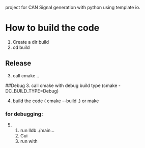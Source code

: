 
project for CAN Signal generation with python using template io.





# How to build the code
1. Create a dir build
2. cd build

## Release
3. call cmake ..

##Debug
3. call cmake with debug build type (cmake -DC_BUILD_TYPE=Debug)

4. build the code ( cmake --build .) or make <taget name>


### for debugging:
5. 
    1. run lldb ./main...
    2. Gui
    3. run with <arg1> <arg2>
